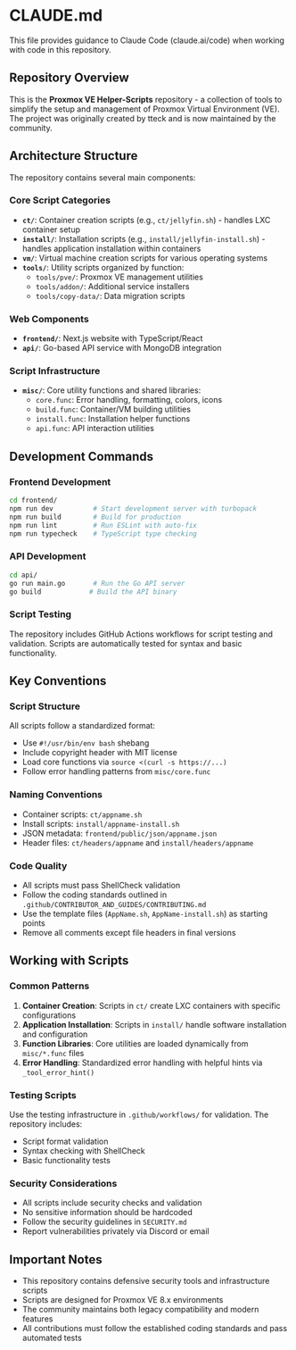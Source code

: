 # CLAUDE.md

This file provides guidance to Claude Code (claude.ai/code) when working with code in this repository.

## Repository Overview

This is the **Proxmox VE Helper-Scripts** repository - a collection of tools to simplify the setup and management of Proxmox Virtual Environment (VE). The project was originally created by tteck and is now maintained by the community.

## Architecture Structure

The repository contains several main components:

### Core Script Categories
- **`ct/`**: Container creation scripts (e.g., `ct/jellyfin.sh`) - handles LXC container setup
- **`install/`**: Installation scripts (e.g., `install/jellyfin-install.sh`) - handles application installation within containers
- **`vm/`**: Virtual machine creation scripts for various operating systems
- **`tools/`**: Utility scripts organized by function:
  - `tools/pve/`: Proxmox VE management utilities
  - `tools/addon/`: Additional service installers
  - `tools/copy-data/`: Data migration scripts

### Web Components
- **`frontend/`**: Next.js website with TypeScript/React
- **`api/`**: Go-based API service with MongoDB integration

### Script Infrastructure
- **`misc/`**: Core utility functions and shared libraries:
  - `core.func`: Error handling, formatting, colors, icons
  - `build.func`: Container/VM building utilities
  - `install.func`: Installation helper functions
  - `api.func`: API interaction utilities

## Development Commands

### Frontend Development
```bash
cd frontend/
npm run dev          # Start development server with turbopack
npm run build        # Build for production
npm run lint         # Run ESLint with auto-fix
npm run typecheck    # TypeScript type checking
```

### API Development
```bash
cd api/
go run main.go       # Run the Go API server
go build            # Build the API binary
```

### Script Testing
The repository includes GitHub Actions workflows for script testing and validation. Scripts are automatically tested for syntax and basic functionality.

## Key Conventions

### Script Structure
All scripts follow a standardized format:
- Use `#!/usr/bin/env bash` shebang
- Include copyright header with MIT license
- Load core functions via `source <(curl -s https://...)`
- Follow error handling patterns from `misc/core.func`

### Naming Conventions
- Container scripts: `ct/appname.sh`
- Install scripts: `install/appname-install.sh`
- JSON metadata: `frontend/public/json/appname.json`
- Header files: `ct/headers/appname` and `install/headers/appname`

### Code Quality
- All scripts must pass ShellCheck validation
- Follow the coding standards outlined in `.github/CONTRIBUTOR_AND_GUIDES/CONTRIBUTING.md`
- Use the template files (`AppName.sh`, `AppName-install.sh`) as starting points
- Remove all comments except file headers in final versions

## Working with Scripts

### Common Patterns
1. **Container Creation**: Scripts in `ct/` create LXC containers with specific configurations
2. **Application Installation**: Scripts in `install/` handle software installation and configuration
3. **Function Libraries**: Core utilities are loaded dynamically from `misc/*.func` files
4. **Error Handling**: Standardized error handling with helpful hints via `_tool_error_hint()`

### Testing Scripts
Use the testing infrastructure in `.github/workflows/` for validation. The repository includes:
- Script format validation
- Syntax checking with ShellCheck
- Basic functionality tests

### Security Considerations
- All scripts include security checks and validation
- No sensitive information should be hardcoded
- Follow the security guidelines in `SECURITY.md`
- Report vulnerabilities privately via Discord or email

## Important Notes

- This repository contains defensive security tools and infrastructure scripts
- Scripts are designed for Proxmox VE 8.x environments
- The community maintains both legacy compatibility and modern features
- All contributions must follow the established coding standards and pass automated tests